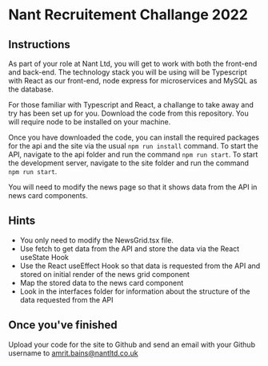 # Nant Recruitement Challange 2022

## Instructions

As part of your role at Nant Ltd, you will get to work with both the front-end and back-end. The technology stack you will be using will be Typescript with React as our front-end, node express for microservices and MySQL as the database.

For those familiar with Typescript and React, a challange to take away and try has been set up for you. Download the code from this repository. You will require node to be installed on your machine.

Once you have downloaded the code, you can install the required packages for the api and the site via the usual `npm run install` command. To start the API, navigate to the api folder and run the command `npm run start`. To start the development server, navigate to the site folder and run the command `npm run start`. 

You will need to modify the news page so that it shows data from the API in news card components.

## **Hints**
* You only need to modify the NewsGrid.tsx file.
* Use fetch to get data from the API and store the data via the React useState Hook
* Use the React useEffect Hook so that data is requested from the API and stored on initial render of the news grid component
* Map the stored data to the news card component
* Look in the interfaces folder for information about the structure of the data requested from the API

## Once you've finished

Upload your code for the site to Github and send an email with your Github username to amrit.bains@nantltd.co.uk
